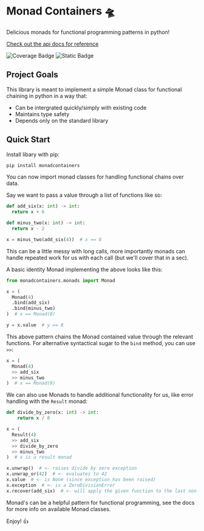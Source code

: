 # Monad Containers 🛸

Delicious monads for functional programming patterns in python!

[Check out the api docs for reference](https://benrutter.github.io/monads/monadcontainers.html)

![Coverage Badge](https://img.shields.io/badge/coverage-100-green) ![Static Badge](https://img.shields.io/badge/python-%3E%3D3.8-blue)

## Project Goals

This library is meant to implement a simple Monad class for functional chaining in python in a way that:

- Can be intergrated quickly/simply with existing code
- Maintains type safety
- Depends only on the standard library


## Quick Start

Install libary with pip:

```bash
pip install monadcontainers
```

You can now import monad classes for handling functional chains over data.

Say we want to pass a value through a list of functions like so:

```python
def add_six(x: int) -> int:
  return x + 6

def minus_two(x: int) -> int:
  return x - 2

x = minus_two(add_six(4))  # x == 8
```

This can be a little messy with long calls, more importantly monads can handle repeated work for us with each call (but we'll cover that in a sec).

A basic identity Monad implementing the above looks like this:

```python
from monadcontainers.monads import Monad

x = (
  Monad(4)
  .bind(add_six)
  .bind(minus_two)
)  # x == Monad(8)

y = x.value  # y == 8
```

This above pattern chains the Monad contained value through the relevant functions. For alternative syntactical sugar to the `bind` method, you can use `>>`:

```python
x = (
  Monad(4)
  >> add_six
  >> minus_two
)  # x == Monad(8)
```

We can also use Monads to handle additional functionality for us, like error handling with the `Result` monad:

```python
def divide_by_zero(x: int) -> int:
    return x / 0

x = (
  Result(4)
  >> add_six
  >> divide_by_zero
  >> minus_two
)  # x is a result monad

x.unwrap()  # <- raises divide by zero exception
x.unwrap_or(42)  # <- evaluates to 42
x.value  # <- is None (since exception has been raised)
x.exception  # <- is a ZeroDivisionError
x.recover(add_six)  # <- will apply the given function to the last non-error state
```

Monad's can be a helpful pattern for functional programming, see the docs for more info on available Monad classes.

Enjoy! 👍

